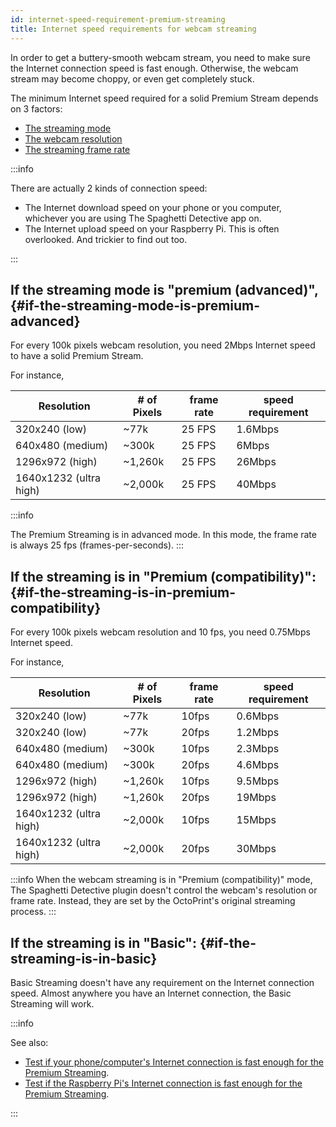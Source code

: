 ```yaml
---
id: internet-speed-requirement-premium-streaming
title: Internet speed requirements for webcam streaming
---
```


In order to get a buttery-smooth webcam stream, you need to make sure the Internet connection speed is fast enough. Otherwise, the webcam stream may become choppy, or even get completely stuck.

The minimum Internet speed required for a solid Premium Stream depends on 3 factors:

* [The streaming mode](/docs/user-guides/check-webcam-streaming-mode)
* [The webcam resolution](/docs/user-guides/webcam-streaming-resolution-framerate)
* [The streaming frame rate](/docs/user-guides/webcam-streaming-resolution-framerate)

:::info

There are actually 2 kinds of connection speed:

* The Internet download speed on your phone or you computer, whichever you are using The Spaghetti Detective app on.
* The Internet upload speed on your Raspberry Pi. This is often overlooked. And trickier to find out too.

:::

## If the streaming mode is "premium (advanced)", {#if-the-streaming-mode-is-premium-advanced}

For every 100k pixels webcam resolution, you need 2Mbps Internet speed to have a solid Premium Stream.

For instance,

| Resolution | # of Pixels | frame rate | speed requirement |
|------------|-------------|--------|-----------|
| 320x240 (low) | ~77k | 25 FPS | 1.6Mbps |
| 640x480 (medium) | ~300k | 25 FPS | 6Mbps |
| 1296x972 (high) | ~1,260k | 25 FPS | 26Mbps |
| 1640x1232 (ultra high) | ~2,000k | 25 FPS | 40Mbps |

:::info

The Premium Streaming is in advanced mode. In this mode, the frame rate is always 25 fps (frames-per-seconds).
:::

## If the streaming is in "Premium (compatibility)": {#if-the-streaming-is-in-premium-compatibility}

For every 100k pixels webcam resolution and 10 fps, you need 0.75Mbps Internet speed.

For instance,

| Resolution | # of Pixels | frame rate | speed requirement |
|------------|-------------|--------|-----------|
| 320x240 (low) | ~77k | 10fps | 0.6Mbps |
| 320x240 (low) | ~77k | 20fps | 1.2Mbps |
| 640x480 (medium) | ~300k | 10fps | 2.3Mbps |
| 640x480 (medium) | ~300k | 20fps | 4.6Mbps |
| 1296x972 (high) | ~1,260k | 10fps | 9.5Mbps |
| 1296x972 (high) | ~1,260k | 20fps | 19Mbps |
| 1640x1232 (ultra high) | ~2,000k | 10fps | 15Mbps |
| 1640x1232 (ultra high) | ~2,000k | 20fps | 30Mbps |

:::info
When the webcam streaming is in "Premium (compatibility)" mode, The Spaghetti Detective plugin doesn't control the webcam's resolution or frame rate. Instead, they are set by the OctoPrint's original streaming process.
:::

## If the streaming is in "Basic": {#if-the-streaming-is-in-basic}

Basic Streaming doesn't have any requirement on the Internet connection speed. Almost anywhere you have an Internet connection, the Basic Streaming will work.

:::info

See also:

* [Test if your phone/computer's Internet connection is fast enough for the Premium Streaming](/docs/user-guides/premium-streaming-computer-phone-connection-speed).
* [Test if the Raspberry Pi's Internet connection is fast enough for the Premium Streaming](/docs/user-guides/premium-streaming-raspberry-pi-connection-speed).

:::
